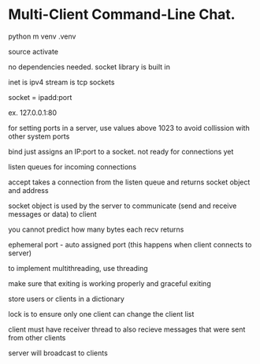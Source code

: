 # Multi-Client Command-Line Chat.

python m venv .venv

source activate

no dependencies needed. socket library is built in

inet is ipv4
stream is tcp sockets

socket = ipadd:port

ex. 127.0.0.1:80

for setting ports in a server, use values above 1023 to avoid collission with other system ports

bind just assigns an IP:port to a socket. not ready for connections yet

listen queues for incoming connections

accept takes a connection from the listen queue and returns socket object and address

socket object is used by the server to communicate (send and receive messages or data) to client

you cannot predict how many bytes each recv returns

ephemeral port - auto assigned port (this happens when client connects to server)

to implement multithreading, use threading

make sure that exiting is working properly and graceful exiting


store users or clients in a dictionary

lock is to ensure only one client can change the client list

client must have receiver thread to also recieve messages that were sent from other clients

server will broadcast to clients
